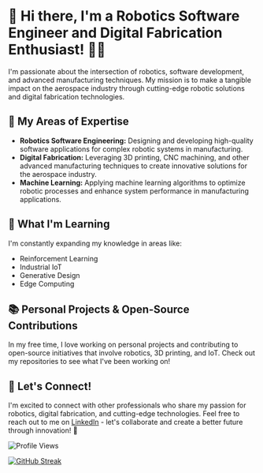 # 👋 Hi there, I'm a Robotics Software Engineer and Digital Fabrication Enthusiast! 👨‍💻

I'm passionate about the intersection of robotics, software development, and advanced manufacturing techniques. My mission is to make a tangible impact on the aerospace industry through cutting-edge robotic solutions and digital fabrication technologies.

## 🚀 My Areas of Expertise

- **Robotics Software Engineering:** Designing and developing high-quality software applications for complex robotic systems in manufacturing.
- **Digital Fabrication:** Leveraging 3D printing, CNC machining, and other advanced manufacturing techniques to create innovative solutions for the aerospace industry.
- **Machine Learning:** Applying machine learning algorithms to optimize robotic processes and enhance system performance in manufacturing applications.

## 🌱 What I'm Learning

I'm constantly expanding my knowledge in areas like:

- Reinforcement Learning
- Industrial IoT
- Generative Design
- Edge Computing

## 📚 Personal Projects & Open-Source Contributions

In my free time, I love working on personal projects and contributing to open-source initiatives that involve robotics, 3D printing, and IoT. Check out my repositories to see what I've been working on!

## 🔗 Let's Connect!

I'm excited to connect with other professionals who share my passion for robotics, digital fabrication, and cutting-edge technologies. Feel free to reach out to me on [LinkedIn](https://www.linkedin.com/in/mengxi-he/) - let's collaborate and create a better future through innovation! 🚀

![Profile Views](https://visitor-badge.glitch.me/badge?page_id=mengxihe.mengxihe)


[![GitHub Streak](https://streak-stats.demolab.com?user=mengxihe&theme=dark&hide_border=true&border_radius=10&fire=EB5454)](https://git.io/streak-stats)


